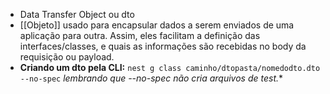 - Data Transfer Object ou dto
- [[Objeto]] usado para encapsular dados a serem enviados de uma aplicação para outra. Assim, eles facilitam a definição das interfaces/classes, e quais as informações são recebidas no body da requisição ou payload.
- **Criando um dto pela CLI:** ``nest g class caminho/dtopasta/nomedodto.dto --no-spec``
*lembrando que --no-spec não cria arquivos de test.**